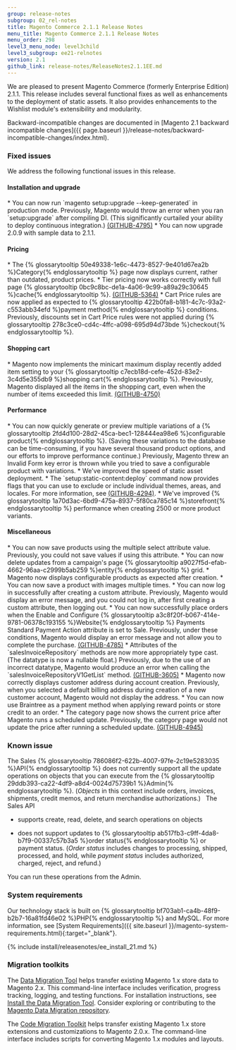 ```yaml
---
group: release-notes
subgroup: 02_rel-notes
title: Magento Commerce 2.1.1 Release Notes
menu_title: Magento Commerce 2.1.1 Release Notes
menu_order: 298
level3_menu_node: level3child
level3_subgroup: ee21-relnotes
version: 2.1
github_link: release-notes/ReleaseNotes2.1.1EE.md
---
```


We are pleased to present Magento Commerce (formerly Enterprise Edition) 2.1.1. This release includes several functional fixes as well as enhancements to the deployment of static assets. It also provides enhancements to the Wishlist module's extensibility and modularity.


Backward-incompatible changes are documented in [Magento 2.1 backward incompatible changes]({{ page.baseurl }}/release-notes/backward-incompatible-changes/index.html).

### Fixed issues

We address the following functional issues in this release. 

#### Installation and upgrade

<!--- 55357/53777-->* You can now run `magento setup:upgrade --keep-generated` in production mode. Previously, Magento would throw an error when you ran `setup:upgrade` after compiling DI. (This significantly curtailed your ability to deploy continuous integration.) <a href="https://github.com/magento/magento2/issues/4795" target="_blank">(GITHUB-4795)</a> 


<!--- 56974-->* You can now upgrade 2.0.9 with sample data to 2.1.1. 

#### Pricing

<!--- 54320 -->* The {% glossarytooltip 50e49338-1e6c-4473-8527-9e401d67ea2b %}Category{% endglossarytooltip %} page now displays current, rather than outdated,  product prices.


<!--- 55055 -->* Tier pricing now works correctly with full page {% glossarytooltip 0bc9c8bc-de1a-4a06-9c99-a89a29c30645 %}cache{% endglossarytooltip %}. <a href="https://github.com/magento/magento2/issues/5364" target="_blank">(GITHUB-5364)</a> 


<!--- 45339 -->* Cart Price rules are now applied as expected to {% glossarytooltip 422b0fa8-b181-4c7c-93a2-c553abb34efd %}payment method{% endglossarytooltip %} conditions. Previously, discounts set in Cart Price rules were not applied during {% glossarytooltip 278c3ce0-cd4c-4ffc-a098-695d94d73bde %}checkout{% endglossarytooltip %}.

#### Shopping cart

<!--- 53793 -->* Magento now implements the minicart maximum display recently added item setting to your {% glossarytooltip c7ecb18d-cefe-452d-83e2-3c4d5e355db9 %}shopping cart{% endglossarytooltip %}.  Previously, Magento displayed all the items in the shopping cart, even when the number of items exceeded this limit. <a href="https://github.com/magento/magento2/issues/4750" target="_blank">(GITHUB-4750)</a> 

#### Performance

<!--- 57410-->* You can now quickly generate or preview multiple variations of a {% glossarytooltip 2fd4d100-28d2-45ca-bec1-128444ea98e6 %}configurable product{% endglossarytooltip %}. (Saving these variations to the database can be time-consuming, if you have several thousand product options, and our efforts to improve performance continue.) Previously, Magento threw an Invalid Form key error is thrown while you tried to save a configurable product with variations. 


<!--- 52660 -->* We've improved the speed of static asset deployment. 

<!--- 52614 -->* The `setup:static-content:deploy` command now provides flags that you can use to exclude or include individual themes, areas, and locales. For more information, see <a href="https://github.com/magento/magento2/issues/4294" target="_blank">(GITHUB-4294)</a>. 


<!--- 55300, 55620, 54682-->* We've improved {% glossarytooltip 1a70d3ac-6bd9-475a-8937-5f80ca785c14 %}storefront{% endglossarytooltip %} performance when creating 2500 or more product variants. 

#### Miscellaneous

<!--- 56892-->*  You can now save products using the multiple select attribute value. Previously, you could not save values if using this attribute. 

<!--- 55524/48429-->* You can now delete updates from a campaign's page {% glossarytooltip a9027f5d-efab-4662-96aa-c2999b5ab259 %}entity{% endglossarytooltip %} grid. 



<!--- 56951-->* Magento now displays configurable products as expected after creation. 

<!--- 56582-->* You can now save a product with images multiple times. 


<!--- 56126 -->* You can now log in successfully after creating a custom attribute. Previously, Magento would display an error message, and you could not log in, after first creating a custom attribute, then logging out. 


<!--- 55598/54787 -->* You can now successfully place orders when the Enable and Configure {% glossarytooltip a3c8f20f-b067-414e-9781-06378c193155 %}Website{% endglossarytooltip %} Payments Standard Payment Action attribute is set to Sale. Previously, under these conditions, Magento would display an error message and not allow you to complete the purchase.  <a href="https://github.com/magento/magento2/issues/4785" target="_blank">(GITHUB-4785)</a> 



<!--- 50026 -->* Attributes of the `salesInvoiceRepository` methods are now more appropriately type cast. (The datatype is now a nullable float.)  Previously, due to the use of an incorrect datatype, Magento would produce an error when calling the `salesInvoiceRepositoryV1GetList` method. <a href="https://github.com/magento/magento2/issues/3605" target="_blank">(GITHUB-3605)</a> 


<!--- 55462/52448-->* Magento now correctly displays customer address during account creation. Previously, when you selected a default billing address during creation of a new customer account, Magento would not display the address. 



<!--- 54721-->* You can now use Braintree as a payment method when applying reward points or store credit to an order. 

<!--- 57420/54320-->* The category page now shows the current price after Magento runs a scheduled update.  Previously, the category page would not update the  price after running a scheduled update.	<a href="https://github.com/magento/magento2/issues/4945" target="_blank">(GITHUB-4945)</a> 





<!--- DELETED: 54839 (release notes), 56893 (clone), 54647, 55897, 56945, 54963 -->

### Known issue

The Sales {% glossarytooltip 786086f2-622b-4007-97fe-2c19e5283035 %}API{% endglossarytooltip %} does not currently support all the update operations on objects that you can execute from the {% glossarytooltip 29ddb393-ca22-4df9-a8d4-0024d75739b1 %}Admin{% endglossarytooltip %}. (<i>Objects</i> in this context include orders, invoices, shipments, credit memos, and return merchandise authorizations.)
 
The Sales API

* supports create, read, delete, and search operations on objects

* does not support updates to {% glossarytooltip ab517fb3-c9ff-4da8-b7f9-00337c57b3a5 %}order status{% endglossarytooltip %} or payment status. (<i>Order status</i> includes changes to processing, shipped, processed, and hold, while <i>payment status</i> includes authorized, charged, reject, and refund.)


You can run these operations from the Admin.

### System requirements

Our technology stack is built on {% glossarytooltip bf703ab1-ca4b-48f9-b2b7-16a81fd46e02 %}PHP{% endglossarytooltip %} and MySQL. For more information, see
[System Requirements]({{ site.baseurl }}/magento-system-requirements.html){:target="_blank"}.


{% include install/releasenotes/ee_install_21.md %}

### Migration toolkits

The <a href="{{ page.baseurl }}/migration/migration-migrate.html" target="_blank">Data Migration Tool</a> helps transfer existing Magento 1.x store data to Magento 2.x. This command-line interface includes verification, progress tracking, logging, and testing functions. For installation instructions, see  <a href="{{ page.baseurl }}/migration/migration-tool-install.html" target="_blank">Install the Data Migration Tool</a>. Consider exploring or contributing to the <a href="https://github.com/magento/data-migration-tool" target="_blank"> Magento Data Migration repository</a>.

The <a href="https://github.com/magento/code-migration" target="_blank">Code Migration Toolkit</a> helps transfer existing Magento 1.x store extensions and customizations to Magento 2.0.x. The command-line interface includes scripts for converting Magento 1.x modules and layouts.
